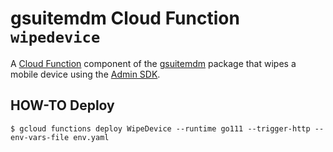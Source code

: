 # gsuitemdm Cloud Function `wipedevice` #

A [Cloud Function](https://cloud.google.com/functions/) component of the [gsuitemdm](https://github.com/rickt/gsuitemdm) package that wipes a mobile device using the [Admin SDK](https://developers.google.com/admin-sdk).

## HOW-TO Deploy ##
`$ gcloud functions deploy WipeDevice --runtime go111 --trigger-http --env-vars-file env.yaml`


